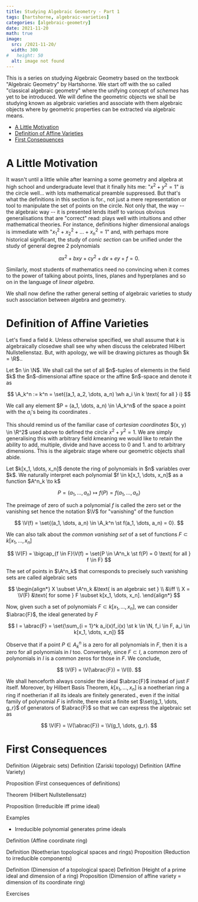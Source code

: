 ```yaml
---
title: Studying Algebraic Geometry - Part 1
tags: [hartshorne, algebraic-varieties]
categories: [algebraic-geometry]
date: 2021-11-20
math: true
image: 
  src: /2021-11-20/
  width: 300
#   height: 50
  alt: image not found
---
```


This is a series on studying Algebraic Geometry based on the textbook "Algebraic Geometry" by Hartshorne. We start off with the so called "classical algebraic geometry" where the unifying concept of _schemes_ has yet to be introduced. We will define the geometric objects we shall be studying known as algebraic varieties and associate with them algebraic objects where by geometric properties can be extracted via algebraic means. 

- [A Little Motivation](#a-little-motivation)
- [Definition of Affine Varieties](#definition-of-affine-varieties)
- [First Consequences](#first-consequences)

# A Little Motivation
It wasn't until a little while after learning a some geometry and algebra at high school and undergraduate level that it finally hits me: "$x^2 + y^2 = 1$" _is_ the circle<span sidenote> well... with lots mathematical preamble suppressed. But that's what the definitions in this section is for.</span>, not just a mere representation or tool to manipulate the set of points on the circle. Not only that, the way -- the algebraic way -- it is presented lends itself to various obvious generalisations that are "correct"<span sidenote> read: plays well with intuitions and other mathematical theories</span>. For instance, definitions higher dimensional analogs is immediate with "$x_1^2 + x_2^2 + \dots + x_n^2 = 1$" and, with perhaps more historical significant, the study of _conic section_ can be unified under the study of general degree 2 polynomials

$$
ax^2 + bxy + cy^2 + dx + ey + f = 0.
$$

Similarly, most students of mathematics need no convincing when it comes to the power of talking about points, lines, planes and hyperplanes and so on in the language of _linear algebra_. 

We shall now define the rather general setting of algebraic varieties to study such association between algebra and geometry. 

# Definition of Affine Varieties
Let's fixed a field $k$. Unless otherwise specified, we shall assume that $k$ is algebraically closed<span sidenote>we shall see why when discuss the celebrated Hilbert Nullstellenstaz. But, with apology, we will be drawing pictures as though $k = \R$.</span>. 

<div class=def>
Let $n \in \N$. We shall call the set of all $n$-tuples of elements in the field $k$ the <span def> $n$-dimensional affine space</span> or the <span def> affine $n$-space</span> and denote it as 

$$
\A_k^n := k^n = \set{(a_1, a_2, \dots, a_n) \wh a_i \in k \text{ for all } i}
$$

We call any element $P = (a_1, \dots, a_n) \in \A_k^n$ of the space a <span def> point </span> with the $a_i$'s being its <span def> coordinates </span>. 
</div>

This should remind us of the familiar case of _cartesian coordinates_ $(x, y) \in \R^2$ used above to defined the circle $x^2 + y^2 = 1$. We are simply generalising this with arbitrary field $k$<span sidenote>meaning we would like to retain the ability to add, multiple, divide and have access to $0$ and $1$.</span> and to arbitrary dimensions. This is the algebraic stage where our geometric objects shall abide. 

<div class=def>
Let $k[x_1, \dots, x_n]$ denote the <span def> ring of polynomials </span> in $n$ variables over $k$. We naturally interpret each polynomial $f \in k[x_1, \dots, x_n]$ as a function $A^n_k \to k$ 

$$
P = (a_1, \dots, a_n) \mapsto f(P) = f(a_1, \dots, a_n)
$$

The preimage of zero of such a polynomial $f$ is called the <span def> zero set </span> or the <span def> vanishing set </span><span sidenote> hence the notation $\V$ for "vanishing"</span> of the function

$$
\V(f) = \set{(a_1, \dots, a_n) \in \A_k^n \st f(a_1, \dots, a_n) = 0}.
$$

We can also talk about the _common vanishing set_ of a set of functions $F \subset k[x_1, \dots, x_n]$ 

$$
\V(F) = \bigcap_{f \in F}\V(f) = \set{P \in \A^n_k \st f(P) = 0 \text{ for all } f \in F}
$$

The set of points in $\A^n_k$ that corresponds to precisely such vanishing sets are called <span def> algebraic sets </span>

$$
\begin{align*}
X \subset \A^n_k &\text{ is an algebraic set } \\
&\iff \\
X = \V(F) &\text{ for some } F \subset k[x_1, \dots, x_n].
\end{align*}
$$

</div>

Now, given such a set of polynomials $F \subset k[x_1, \dots, x_n]$, we can consider $\abrac{F}$, the ideal generated by $F$

$$
I = \abrac{F} = \set{\sum_{i = 1}^k a_i(x)f_i(x) \st k \in \N, f_i \in F, a_i \in k[x_1, \dots, x_n]}
$$

Observe that if a point $P \in A^n_k$ is a zero for all polynomials in $F$, then it is a zero for all polynomials in $I$ too. Conversely, since $F \subset I$, a common zero of polynomials in $I$ is a common zeros for those in $F$. We conclude, 

$$
\V(F) = \V(\abrac{F}) = \V(I).
$$

We shall henceforth always consider the ideal $\abrac{F}$ instead of just $F$ itself. Moreover, by Hilbert Basis Theorem, $k[x_1, \dots, x_n]$ is a noetherian ring<span sidenote> a ring if noetherian if all its ideals are finitely generated.</span>, even if the initial family of polynomial $F$ is infinite, there exist a finite set $\set{g_1, \dots, g_r}$ of generators of $\abrac{F}$ so that we can express the algebraic set as 

$$
\V(F) = \V(\abrac{F}) = \V(g_1, \dots, g_r).
$$



# First Consequences



<div class=theorem>
Definition (Algebraic sets) 
Definition (Zariski topology) 
Definition (Affine Variety)
</div>
 
Proposition (First consequences of definitions)


Theorem (Hilbert Nullstellensatz)

Proposition (Irreducible iff prime ideal)



Examples 
 - Irreducible polynomial generates prime ideals



Definition (Affine coordinate ring) 

Definition (Noetherian topological spaces and rings)
Proposition (Reduction to irreducible components)

Definition (Dimension of a topological space)
Definition (Height of a prime ideal and dimension of a ring)
Proposition (Dimension of affine variety = dimension of its coordinate ring)



Exercises